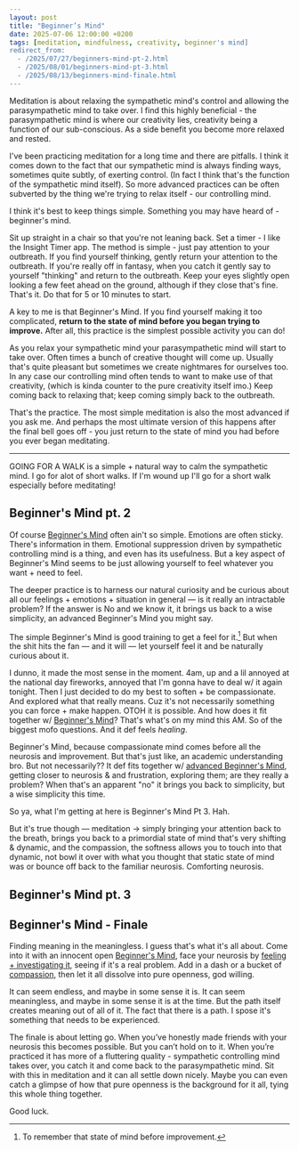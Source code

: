 ```yaml
---
layout: post
title: "Beginner’s Mind"
date: 2025-07-06 12:00:00 +0200
tags: [meditation, mindfulness, creativity, beginner's mind]
redirect_from:
  - /2025/07/27/beginners-mind-pt-2.html
  - /2025/08/01/beginners-mind-pt-3.html
  - /2025/08/13/beginners-mind-finale.html
---
```


Meditation is about relaxing the sympathetic mind's control and allowing the parasympathetic mind to take over. I find this highly beneficial - the parasympathetic mind is where our creativity lies, creativity being a function of our sub-conscious. As a side benefit you become more relaxed and rested.

I've been practicing meditation for a long time and there are pitfalls. I think it comes down to the fact that our sympathetic mind is always finding ways, sometimes quite subtly, of exerting control. (In fact I think that's the function of the sympathetic mind itself). So more advanced practices can be often subverted by the thing we're trying to relax itself - our controlling mind.

I think it's best to keep things simple. Something you may have heard of - beginner's mind. 

Sit up straight in a chair so that you're not leaning back. Set a timer - I like the Insight Timer app. The method is simple - just pay attention to your outbreath. If you find yourself thinking, gently return your attention to the outbreath. If you're really off in fantasy, when you catch it gently say to yourself "thinking" and return to the outbreath. Keep your eyes slightly open looking a few feet ahead on the ground, although if they close that's fine. That's it. Do that for 5 or 10 minutes to start.

A key to me is that Beginner's Mind. If you find yourself making it too complicated, **return to the state of mind before you began trying to improve.** After all, this practice is the simplest possible activity you can do!

As you relax your sympathetic mind your parasympathetic mind will start to take over. Often times a bunch of creative thought will come up. Usually that's quite pleasant but sometimes we create nightmares for ourselves too. In any case our controlling mind often tends to want to make use of that creativity, (which is kinda counter to the pure creativity itself imo.) Keep coming back to relaxing that; keep coming simply back to the outbreath.

That's the practice. The most simple meditation is also the most advanced if you ask me. And perhaps the most ultimate version of this happens after the final bell goes off - you just return to the state of mind you had before you ever began meditating.

-----

GOING FOR A WALK is a simple + natural way to calm the sympathetic mind. I go for alot of short walks. If I'm wound up I'll go for a short walk especially before meditating!


## Beginner's Mind pt. 2

Of course [Beginner's Mind](https://dangish.net/2025/07/06/beginners-mind.html) often ain't so simple. Emotions are often sticky. There's information in them. Emotional suppression driven by sympathetic controlling mind is a thing, and even has its usefulness. But a key aspect of Beginner's Mind seems to be just allowing yourself to feel whatever you want + need to feel.

The deeper practice is to harness our natural curiosity and be curious about all our feelings + emotions + situation in general — is it really an intractable problem? If the answer is No and we know it, it brings us back to a wise simplicity, an advanced Beginner's Mind you might say.

The simple Beginner's Mind is good training to get a feel for it.[^1] But when the shit hits the fan — and it will — let yourself feel it and be naturally curious about it.

[^1]: To remember that state of mind before improvement.


I dunno, it made the most sense in the moment. 4am, up and a lil annoyed at the national day fireworks, annoyed that I'm gonna have to deal w/ it again tonight. Then I just decided to do my best to soften + be compassionate. And explored what that really means. Cuz it's not necessarily something you can force + make happen. OTOH it is possible. And how does it fit together w/ [Beginner's Mind](https://dangish.net/2025/07/06/beginners-mind.html)? That's what's on my mind this AM. So of the biggest mofo questions. And it def feels *healing*.

Beginner's Mind, because compassionate mind comes before all the neurosis and improvement. But that's just like, an academic understanding bro. But not necessarily?? It def fits together w/ [advanced Beginner's Mind](https://dangish.net/2025/07/27/beginners-mind-pt-2.html), getting closer to neurosis & and frustration, exploring them; are they really a problem? When that's an apparent "no" it brings you back to simplicity, but a wise simplicity this time.

So ya, what I'm getting at here is Beginner's Mind Pt 3. Hah.

But it's true though — meditation -> simply bringing your attention back to the breath, brings you back to a primordial state of mind that's very shifting & dynamic, and the compassion, the softness allows you to touch into that dynamic, not bowl it over with what you thought that static state of mind was or bounce off back to the familiar neurosis. Comforting neurosis.


## Beginner's Mind pt. 3


## Beginner's Mind - Finale

Finding meaning in the meaningless. I guess that's what it's all about. Come into it with an innocent open [Beginner's Mind](https://dangish.net/2025/07/06/beginners-mind.html), face your neurosis by [feeling + investigating it](https://dangish.net/2025/07/27/beginners-mind-pt-2.html), seeing if it's a real problem. Add in a dash or a bucket of [compassion](https://dangish.net/2025/08/01/beginners-mind-pt-3.html), then let it all dissolve into pure openness, god willing.

It can seem endless, and maybe in some sense it is. It can seem meaningless, and maybe in some sense it is at the time. But the path itself creates meaning out of all of it. The fact that there is a path. I spose it's something that needs to be experienced.

The finale is about letting go. When you’ve honestly made friends with your neurosis this becomes possible. But you can’t hold on to it. When you’re practiced it has more of a fluttering quality - sympathetic controlling mind takes over, you catch it and come back to the parasympathetic mind. Sit with this in meditation and it can all settle down nicely. Maybe you can even catch a glimpse of how that pure openness is the background for it all, tying this whole thing together.

Good luck.
